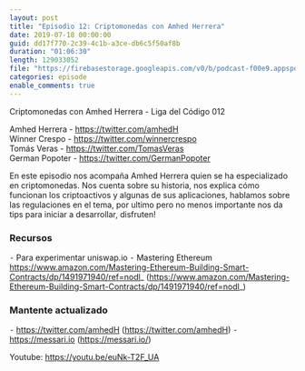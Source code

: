 ```yaml
---
layout: post
title: "Episodio 12: Criptomonedas con Amhed Herrera"
date: 2019-07-18 00:00:00
guid: dd17f770-2c39-4c1b-a3ce-db6c5f50af8b
duration: "01:06:30"
length: 129033052
file: "https://firebasestorage.googleapis.com/v0/b/podcast-f00e9.appspot.com/o/2019-07-18-criptomonedas-con-amhed-herrera.mp3?alt=media&amp;token=fedc8ca5-ce72-4e38-913f-dd2aff294a0a"
categories: episode
enable_comments: true
---
```


Criptomonedas con Amhed Herrera - Liga del Código 012

Amhed Herrera - https://twitter.com/amhedH
<br/>Winner Crespo - https://twitter.com/winnercrespo
<br/>Tomás Veras - https://twitter.com/TomasVeras
<br/>German Popoter - https://twitter.com/GermanPopoter

En este episodio nos acompaña Amhed Herrera quien se ha especializado en criptomonedas. Nos cuenta sobre su historia, nos explica cómo funcionan los criptoactivos y algunas de sus aplicaciones, hablamos sobre las regulaciones en el tema, por ultimo pero no menos importante nos da tips para iniciar a desarrollar, disfruten!

### Recursos
 ⁃ Para experimentar uniswap.io
 ⁃ Mastering Ethereum https://www.amazon.com/Mastering-Ethereum-Building-Smart-Contracts/dp/1491971940/ref=nodl_ (https://www.amazon.com/Mastering-Ethereum-Building-Smart-Contracts/dp/1491971940/ref=nodl_)

### Mantente actualizado
 ⁃ https://twitter.com/amhedH (https://twitter.com/amhedH)
 ⁃ https://messari.io (https://messari.io/)

Youtube: https://youtu.be/euNk-T2F_UA
